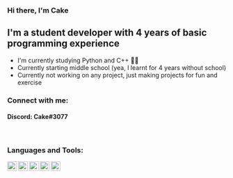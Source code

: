 ### Hi there, I'm Cake

## I'm a student developer with 4 years of basic programming experience
- I'm currently studying Python and C++ 👨‍💻
- Currently starting middle school (yea, I learnt for 4 years without school)
- Currently not working on any project, just making projects for fun and exercise

### Connect with me:
#### Discord: Cake#3077

<br />

### Languages and Tools:
<img align="left" alt="discord.com" width="22px" src="https://user-images.githubusercontent.com/674621/71187801-14e60a80-2280-11ea-94c9-e56576f76baf.png"/>
<img align="left" alt="discord.com" width="22px" src="https://upload.wikimedia.org/wikipedia/commons/9/91/Octicons-mark-github.svg"/>
<img align="left" alt="discord.com" width="22px" src="https://upload.wikimedia.org/wikipedia/commons/thumb/c/c3/Python-logo-notext.svg/768px-Python-logo-notext.svg.png"/>
<img align="left" alt="discord.com" width="22px" src="https://upload.wikimedia.org/wikipedia/commons/thumb/1/18/ISO_C%2B%2B_Logo.svg/306px-ISO_C%2B%2B_Logo.svg.png"/>
<img align="left" alt="discord.com" width="22px" src="https://brandslogos.com/wp-content/uploads/images/large/unity-logo.png"/>
